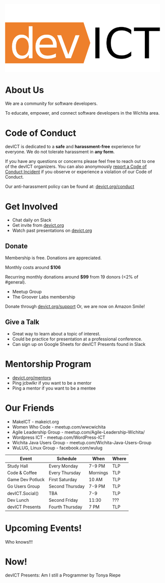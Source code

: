 ![devICT](https://raw.githubusercontent.com/devict/Graphics/master/devict-logo.png)



# About Us
We are a community for software developers.

To educate, empower, and connect software developers in the Wichita area.



# Code of Conduct
devICT is dedicated to a **safe** and **harassment-free** experience for
everyone. We do not tolerate harassment in **any form**.

If you have any questions or concerns please feel free to reach out to one
of the devICT organizers. You can also anonymously [report a Code of Conduct Incident](http://devict.org/report/) if you observe or experience a violation of our Code of Conduct.

Our anti-harassment policy can be found at:
[devict.org/conduct](https://devict.org/conduct)



# Get Involved
* Chat daily on Slack
 * Get invite from [devict.org](http://devict.org)
* Watch past presentations on [devict.org](http://devict.org)



## Donate
Membership is free. Donations are appreciated.

Monthly costs around **$106**

Recurring monthly donations around **$99** from 19 donors (<2% of #general).

* Meetup Group
* The Groover Labs membership

Donate through [devict.org/support](http://devict.org/support)
Or, we are now on Amazon Smile!



## Give a Talk
* Great way to learn about a topic of interest.
* Could be practice for presentation at a professional conference.
* Can sign up on Google Sheets for devICT Presents found in Slack



# Mentorship Program

* [devict.org/mentors](http://devict.org/mentors)
* Ping jcbwlkr if you want to be a mentor
* Ping a mentor if you want to be a mentee



# Our Friends

* MakeICT - makeict.org
* Women Who Code - meetup.com/wwcwichita
* Agile Leadership Group - meetup.com/Agile-Leadership-Wichita/
* Wordpress ICT - meetup.com/WordPress-ICT
* Wichita Java Users Group - meetup.com/Wichita-Java-Users-Group
* WuLUG, Linux Group - facebook.com/wulug



| Event            | Schedule               | When     | Where      |
| ---------------- | ---------------------- | -------- | ---------- |
| Study Hall       | Every Monday           | 7-9 PM   | TLP        |
| Code & Coffee    | Every Thursday         | Mornings | TLP        |
| Game Dev Potluck | First Saturday         | 10 AM    | TLP        |
| Go Users Group   | Second Thursday        | 7-9 PM   | TLP        |
| devICT.Social()  | TBA                    | 7-9      | TLP
| Dev Lunch        | Second Friday          | 11:30    | ???        |
| devICT Presents  | Fourth Thursday        | 7 PM     | TLP        |



# Upcoming Events!
Who knows!!!




# Now!

devICT Presents: Am I still a Programmer by Tonya Riepe
